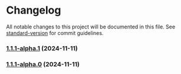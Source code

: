# Changelog

All notable changes to this project will be documented in this file. See [standard-version](https://github.com/conventional-changelog/standard-version) for commit guidelines.

### [1.1.1-alpha.1](https://github.com/ohimg/ohimg-js/compare/v1.1.1-alpha.0...v1.1.1-alpha.1) (2024-11-11)

### [1.1.1-alpha.0](https://github.com/ohimg/ohimg-js/compare/v1.0.21-alpha.0...v1.1.1-alpha.0) (2024-11-11)
